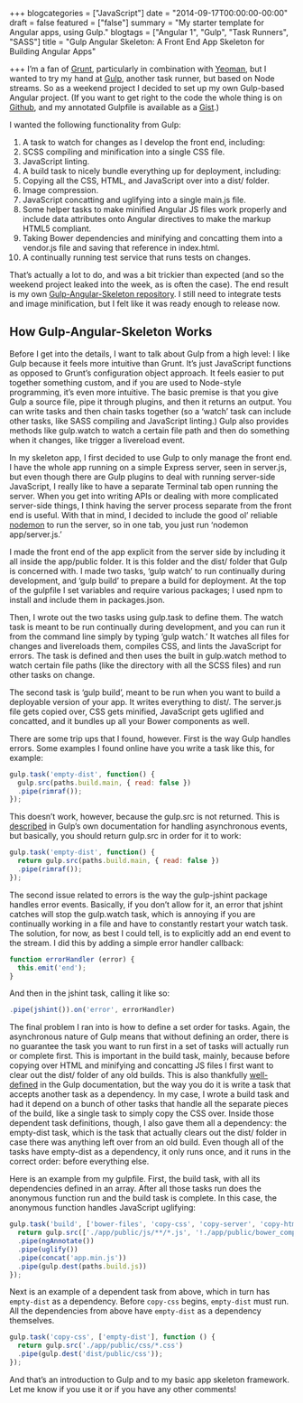 +++
blogcategories = ["JavaScript"]
date = "2014-09-17T00:00:00-00:00"
draft = false
featured = ["false"]
summary = "My starter template for Angular apps, using Gulp."
blogtags = ["Angular 1", "Gulp", "Task Runners", "SASS"]
title = "Gulp Angular Skeleton: A Front End App Skeleton for Building Angular Apps"

+++
I’m a fan of [Grunt](http://gruntjs.com/), particularly in combination with [Yeoman](http://yeoman.io/), but I wanted to try my hand at [Gulp](http://gulpjs.com/), another task runner, but based on Node streams. So as a weekend project I decided to set up my own Gulp-based Angular project. (If you want to get right to the code the whole thing is on [Github](https://github.com/hannaliebl/gulp-angular-skeleton), and my annotated Gulpfile is available as a [Gist](https://gist.github.com/hannaliebl/0a4fa4ff39445649452e).)

I wanted the following functionality from Gulp:

1. A task to watch for changes as I develop the front end, including:
2. SCSS compiling and minification into a single CSS file.
3. JavaScript linting.
4. A build task to nicely bundle everything up for deployment, including:
5. Copying all the CSS, HTML, and JavaScript over into a dist/ folder.
6. Image compression.
7. JavaScript concatting and uglifying into a single main.js file.
8. Some helper tasks to make minified Angular JS files work properly and include data attributes onto Angular directives to make the markup HTML5 compliant.
9. Taking Bower dependencies and minifying and concatting them into a vendor.js file and saving that reference in index.html.
10. A continually running test service that runs tests on changes.

That’s actually a lot to do, and was a bit trickier than expected (and so the weekend project leaked into the week, as is often the case). The end result is my own [Gulp-Angular-Skeleton repository](https://github.com/hannaliebl/gulp-angular-skeleton). I still need to integrate tests and image minification, but I felt like it was ready enough to release now.

## How Gulp-Angular-Skeleton Works

Before I get into the details, I want to talk about Gulp from a high level: I like Gulp because it feels more intuitive than Grunt. It’s just JavaScript functions as opposed to Grunt’s configuration object approach. It feels easier to put together something custom, and if you are used to Node-style programming, it’s even more intuitive. The basic premise is that you give Gulp a source file, pipe it through plugins, and then it returns an output. You can write tasks and then chain tasks together (so a ‘watch’ task can include other tasks, like SASS compiling and JavaScript linting.) Gulp also provides methods like gulp.watch to watch a certain file path and then do something when it changes, like trigger a livereload event.

In my skeleton app, I first decided to use Gulp to only manage the front end. I have the whole app running on a simple Express server, seen in server.js, but even though there are Gulp plugins to deal with running server-side JavaScript, I really like to have a separate Terminal tab open running the server. When you get into writing APIs or dealing with more complicated server-side things, I think having the server process separate from the front end is useful. With that in mind, I decided to include the good ol’ reliable [nodemon](http://nodemon.io/) to run the server, so in one tab, you just run ‘nodemon app/server.js.’

I made the front end of the app explicit from the server side by including it all inside the app/public folder. It is this folder and the dist/ folder that Gulp is concerned with. I made two tasks, ‘gulp watch’ to run continually during development, and ‘gulp build’ to prepare a build for deployment. At the top of the gulpfile I set variables and require various packages; I used npm to install and include them in packages.json.

Then, I wrote out the two tasks using gulp.task to define them. The watch task is meant to be run continually during development, and you can run it from the command line simply by typing ‘gulp watch.’ It watches all files for changes and livereloads them, compiles CSS, and lints the JavaScript for errors. The task is defined and then uses the built in gulp.watch method to watch certain file paths (like the directory with all the SCSS files) and run other tasks on change.

The second task is ‘gulp build’, meant to be run when you want to build a deployable version of your app. It writes everything to dist/. The server.js file gets copied over, CSS gets minified, JavaScript gets uglified and concatted, and it bundles up all your Bower components as well.

There are some trip ups that I found, however. First is the way Gulp handles errors. Some examples I found online have you write a task like this, for example:

~~~javascript
gulp.task('empty-dist', function() {
  gulp.src(paths.build.main, { read: false })
  .pipe(rimraf());
});
~~~

This doesn’t work, however, because the gulp.src is not returned. This is [described](https://github.com/gulpjs/gulp/blob/master/docs/API.md#async-task-support) in Gulp’s own documentation for handling asynchronous events, but basically, you should return gulp.src in order for it to work:

~~~javascript
gulp.task('empty-dist', function() {
  return gulp.src(paths.build.main, { read: false })
  .pipe(rimraf());
});
~~~

The second issue related to errors is the way the gulp-jshint package handles error events. Basically, if you don’t allow for it, an error that jshint catches will stop the gulp.watch task, which is annoying if you are continually working in a file and have to constantly restart your watch task. The solution, for now, as best I could tell, is to explicitly add an end event to the stream. I did this by adding a simple error handler callback:

~~~javascript
function errorHandler (error) {
  this.emit('end');
}
~~~

And then in the jshint task, calling it like so:

~~~javascript
.pipe(jshint()).on('error', errorHandler)
~~~

The final problem I ran into is how to define a set order for tasks. Again, the asynchronous nature of Gulp means that without defining an order, there is no guarantee the task you want to run first in a set of tasks will actually run or complete first. This is important in the build task, mainly, because before copying over HTML and minifying and concatting JS files I first want to clear out the dist/ folder of any old builds. This is also thankfully [well-defined](https://github.com/gulpjs/gulp/blob/master/docs/recipes/running-tasks-in-series.md) in the Gulp documentation, but the way you do it is write a task that accepts another task as a dependency. In my case, I wrote a build task and had it depend on a bunch of other tasks that handle all the separate pieces of the build, like a single task to simply copy the CSS over. Inside those dependent task definitions, though, I also gave them all a dependency: the empty-dist task, which is the task that actually clears out the dist/ folder in case there was anything left over from an old build. Even though all of the tasks have empty-dist as a dependency, it only runs once, and it runs in the correct order: before everything else.

Here is an example from my gulpfile. First, the build task, with all its dependencies defined in an array. After all those tasks run does the anonymous function run and the build task is complete. In this case, the anonymous function handles JavaScript uglifying:

~~~javascript
gulp.task('build', ['bower-files', 'copy-css', 'copy-server', 'copy-html-files'], function() {
  return gulp.src(['./app/public/js/**/*.js', '!./app/public/bower_components/**'])
  .pipe(ngAnnotate())
  .pipe(uglify())
  .pipe(concat('app.min.js'))
  .pipe(gulp.dest(paths.build.js))
});
~~~

Next is an example of a dependent task from above, which in turn has `empty-dist` as a dependency. Before `copy-css` begins, `empty-dist` must run. All the dependencies from above have `empty-dist` as a dependency themselves.

~~~javascript
gulp.task('copy-css', ['empty-dist'], function () {
  return gulp.src('./app/public/css/*.css')
  .pipe(gulp.dest('dist/public/css'));
});
~~~

And that’s an introduction to Gulp and to my basic app skeleton framework. Let me know if you use it or if you have any other comments!
